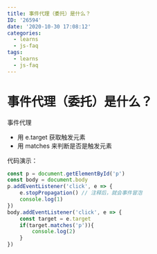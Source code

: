 ```yaml
---
title: 事件代理（委托）是什么？
ID: '26594'
date: '2020-10-30 17:08:12'
categories:
  - learns
  - js-faq
tags:
  - learns
  - js-faq
---
```


# 事件代理（委托）是什么？

事件代理

- 用 e.target 获取触发元素
- 用 matches 来判断是否是触发元素

代码演示：

``` js 
const p = document.getElementById('p')
const body = document.body
p.addEventListener('click', e => {
    e.stopPropagation() // 注释后，就会事件冒泡
    console.log(1)
})
body.addEventListener('click', e => {
    const target = e.target
    if(target.matches('p')){
        console.log(2)
    }
})
```
